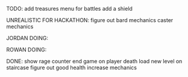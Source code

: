 TODO:
add treasures
menu for battles
add a shield

UNREALISTIC FOR HACKATHON:
figure out bard mechanics
caster mechanics

JORDAN DOING:

ROWAN DOING:

DONE:
show rage counter
end game on player death
load new level on staircase
figure out good health increase mechanics